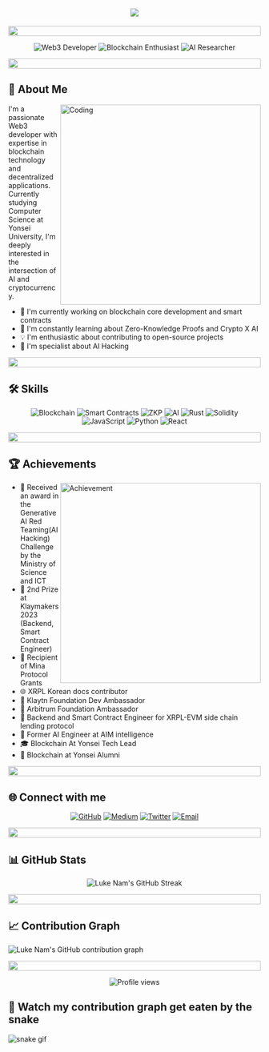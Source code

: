 <h1 align="center">
  <img src="https://readme-typing-svg.herokuapp.com/?lines=Welcome!;I'm+Luke+Nam;Web3+Developer!;Blockchain+Enthusiast!&center=true&size=30">
</h1>

<p align="center">
  <img src="https://i.imgur.com/dBaSKWF.gif" height="20" width="100%">
</p>

<div align="center">
  <img src="https://img.shields.io/badge/Web3-Developer-brightgreen?style=for-the-badge&logo=ethereum&logoColor=white" alt="Web3 Developer"/>
  <img src="https://img.shields.io/badge/Blockchain-Enthusiast-blue?style=for-the-badge&logo=bitcoin&logoColor=white" alt="Blockchain Enthusiast"/>
  <img src="https://img.shields.io/badge/AI-Researcher-red?style=for-the-badge&logo=tensorflow&logoColor=white" alt="AI Researcher"/>
</div>

<p align="center">
  <img src="https://i.imgur.com/dBaSKWF.gif" height="20" width="100%">
</p>

<h2> 🚀 About Me </h2>

<img align="right" alt="Coding" width="400" src="https://media.giphy.com/media/qgQUggAC3Pfv687qPC/giphy.gif">

I'm a passionate Web3 developer with expertise in blockchain technology and decentralized applications. Currently studying Computer Science at Yonsei University, I'm deeply interested in the intersection of AI and cryptocurrency.

- 🔭 I'm currently working on blockchain core development and smart contracts
- 🌱 I'm constantly learning about Zero-Knowledge Proofs and Crypto X AI
- 💡 I'm enthusiastic about contributing to open-source projects
- 🧠 I'm specialist about AI Hacking

<p align="center">
  <img src="https://i.imgur.com/dBaSKWF.gif" height="20" width="100%">
</p>

<h2> 🛠 Skills </h2>

<div align="center">

![Blockchain](https://img.shields.io/badge/Blockchain-121D33?style=for-the-badge&logo=blockchain-dot-com&logoColor=white)
![Smart Contracts](https://img.shields.io/badge/Smart_Contracts-3C3C3D?style=for-the-badge&logo=ethereum&logoColor=white)
![ZKP](https://img.shields.io/badge/Zero_Knowledge_Proofs-2C2C2C?style=for-the-badge&logo=zcash&logoColor=white)
![AI](https://img.shields.io/badge/AI_Engineering-FF6F00?style=for-the-badge&logo=tensorflow&logoColor=white)
![Rust](https://img.shields.io/badge/Rust-000000?style=for-the-badge&logo=rust&logoColor=white)
![Solidity](https://img.shields.io/badge/Solidity-363636?style=for-the-badge&logo=solidity&logoColor=white)
![JavaScript](https://img.shields.io/badge/JavaScript-F7DF1E?style=for-the-badge&logo=javascript&logoColor=black)
![Python](https://img.shields.io/badge/Python-3776AB?style=for-the-badge&logo=python&logoColor=white)
![React](https://img.shields.io/badge/React-20232A?style=for-the-badge&logo=react&logoColor=61DAFB)

</div>

<p align="center">
  <img src="https://i.imgur.com/dBaSKWF.gif" height="20" width="100%">
</p>

<h2> 🏆 Achievements </h2>

<img align="right" alt="Achievement" width="400" src="https://media.giphy.com/media/3oKIPEqDGUULpEU0aQ/giphy.gif">

- 🥈 Received an award in the Generative AI Red Teaming(AI Hacking) Challenge by the Ministry of Science and ICT
- 🥈 2nd Prize at Klaymakers 2023 (Backend, Smart Contract Engineer)
- 🌟 Recipient of Mina Protocol Grants
- 🌐 XRPL Korean docs contributor
- 🚀 Klaytn Foundation Dev Ambassador
- 🌠 Arbitrum Foundation Ambassador
- 💼 Backend and Smart Contract Engineer for XRPL-EVM side chain lending protocol
- 🧠 Former AI Engineer at AIM intelligence
- 🎓 Blockchain At Yonsei Tech Lead
- 🏫 Blockchain at Yonsei Alumni

<p align="center">
  <img src="https://i.imgur.com/dBaSKWF.gif" height="20" width="100%">
</p>

<h2> 🌐 Connect with me </h2>

<div align="center">

[![GitHub](https://img.shields.io/badge/GitHub-100000?style=for-the-badge&logo=github&logoColor=white)](https://github.com/nam2ee)
[![Medium](https://img.shields.io/badge/Medium-12100E?style=for-the-badge&logo=medium&logoColor=white)](https://medium.com/@nam2ee)
[![Twitter](https://img.shields.io/badge/Twitter-1DA1F2?style=for-the-badge&logo=twitter&logoColor=white)](https://x.com/umega039593)
[![Email](https://img.shields.io/badge/Email-D14836?style=for-the-badge&logo=gmail&logoColor=white)](mailto:nyj5404@yonsei.ac.kr)

</div>

<p align="center">
  <img src="https://i.imgur.com/dBaSKWF.gif" height="20" width="100%">
</p>

<h2> 📊 GitHub Stats </h2>



<div align="center">
  <img src="https://github-readme-streak-stats.herokuapp.com/?user=nam2ee&theme=radical" alt="Luke Nam's GitHub Streak" />
</div>



<p align="center">
  <img src="https://i.imgur.com/dBaSKWF.gif" height="20" width="100%">
</p>

<h2> 📈 Contribution Graph </h2>

![Luke Nam's GitHub contribution graph](https://github-readme-activity-graph.vercel.app/graph?username=nam2ee&theme=react-dark)



<p align="center">
  <img src="https://i.imgur.com/dBaSKWF.gif" height="20" width="100%">
</p>

<div align="center">
  <img src="https://komarev.com/ghpvc/?username=nam2ee&style=flat-square&color=blue" alt="Profile views"/>
</div>

<h2> 🐍 Watch my contribution graph get eaten by the snake </h2>

![snake gif](https://github.com/nam2ee/nam2ee/blob/output/github-contribution-grid-snake.gif)
